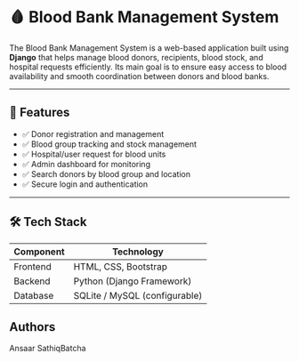 # 🩸 Blood Bank Management System

The Blood Bank Management System is a web-based application built using **Django** that helps manage blood donors, recipients, blood stock, and hospital requests efficiently. Its main goal is to ensure easy access to blood availability and smooth coordination between donors and blood banks.

---

## 🚀 Features

- ✅ Donor registration and management  
- ✅ Blood group tracking and stock management  
- ✅ Hospital/user request for blood units  
- ✅ Admin dashboard for monitoring  
- ✅ Search donors by blood group and location  
- ✅ Secure login and authentication  

---

## 🛠️ Tech Stack

| Component | Technology |
|----------|------------|
| Frontend | HTML, CSS, Bootstrap |
| Backend | Python (Django Framework) |
| Database | SQLite / MySQL (configurable) |


## Authors
Ansaar SathiqBatcha
